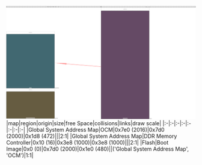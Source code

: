 ![memory map diagram](test_generate_doc_zynqmp_example_redux.png)
|map|region|origin|size|free Space|collisions|links|draw scale|
|:-|:-|:-|:-|:-|:-|:-|:-|
|Global System Address Map|<span style='color:(2, 55, 67)'>OCM</span>|0x7e0 (2016)|0x7d0 (2000)|0x1d8 (472)|||2:1|
|Global System Address Map|<span style='color:(52, 38, 3)'>DDR Memory Controller</span>|0x10 (16)|0x3e8 (1000)|0x3e8 (1000)|||2:1|
|Flash|<span style='color:(51, 15, 51)'>Boot Image</span>|0x0 (0)|0x7d0 (2000)|0x1e0 (480)||('Global System Address Map', 'OCM')|1:1|
